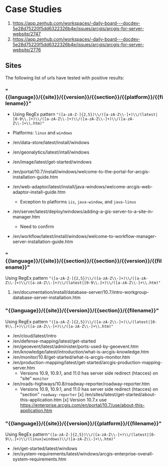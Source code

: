# Case Studies

1. https://app.zenhub.com/workspaces/-daily-board---docdev-5e28d75220f5dd6322326b4e/issues/arcgis/arcgis-for-server-website/2747
2. https://app.zenhub.com/workspaces/-daily-board---docdev-5e28d75220f5dd6322326b4e/issues/arcgis/arcgis-for-server-website/2776


## Sites
The following list of urls have tested with positive results:

### "{{language}}/{{site}}/{{version}}/{{section}}/{{platform}}/{{filename}}"
* Using RegEx pattern ` "([a-zA-Z-]{2,5})\\/([a-zA-Z\\-]+)\\/(latest|[0-9\\.]+)\\/([a-zA-Z\\-]+)\\/([a-zA-Z\\-]+)\\/([a-zA-Z\\-]+\\.htm)" `
* Platforms: `linux` and `windows`

* /en/data-store/latest/install/windows
* /en/geonalytics/latest/intall/windows
* /en/image/latest/get-started/windows
* /en/portal/10.7/install/windows/welcome-to-the-portal-for-arcgis-installation-guide.htm
* /en/web-adaptor/latest/install/java-windows/welcome-arcgis-web-adaptor-install-guide.htm
   * Exception to platforms `iis`, `java-window`, and `java-linus`
* /en/server/latest/deploy/windows/adding-a-gis-server-to-a-site-in-manager.htm
   * Need to confirm
* /en/workflow/latest/install/windows/welcome-to-workflow-manager-server-installation-guide.htm


### "{{language}}/{{site}}/{{section}}/{{section}}/{{version}}/{{filename}}"
Using RegEx pattern ` "([a-zA-Z-]{2,5})\\/([a-zA-Z\\-]+)\\/([a-zA-Z\\-]+)\\/([a-zA-Z\\-]+)\\/(latest|[0-9\\.]+)\\/([a-zA-Z\\-]+\\.htm)" `
1. /en/documentation/install/database-server/10.7/intro-workgroup-database-server-installation.htm


### "{{language}}/{{site}}/{{version}}/{{section}}/{{filename}}"
Using RegEx pattern ` "([a-zA-Z-]{2,5})\\/([a-zA-Z\\-]+)\\/(latest|[0-9\\.]+)\\/([a-zA-Z\\-]+)\\/([a-zA-Z\\-]+\\.htm)" `
* /en/cloud/latest/intro
* /en/defense-mapping/latest/get-started
* /en/geoevent/latest/administer/ports-used-by-geoevent.htm
* /en/knowledge/latest/introduction/what-is-arcgis-knowledge.htm
* /en/monitor/10.8/get-started/what-is-arcgis-monitor.htm
* /en/production-mapping/latest/get-started/arcgis-production-mapping-server.htm
   * Versions 10.9, 10.9.1, and 11.0 has server side redirect (htacces) on "site" `monitor`
* /en/roads-highways/10.8/roadway-reporter/roadway-reporter.htm
   * Versions 10.9, 10.9.1, and 11.0 has server side redirect (htacces) on "section" `roadway-reporter`
[x] /en/sites/latest/get-started/about-this-application.htm
   [x] Version 10.7.x use https://enterprise.arcgis.com/en/portal/10.7/use/about-this-application.htm


### "{{language}}/{{site}}/{{version}}/{{platform}}/{{filename}}"
Using RegEx pattern` "([a-zA-Z-]{2,5})\\/([a-zA-Z\\-]+)\\/(latest|[0-9\\.]+)\\/(linux|windows)\\/([a-zA-Z\\-]+\\.htm)" `
* /en/get-started/latest/windows
* /en/system-requirements/latest/windows/arcgis-enterprise-overall-system-requirements.htm